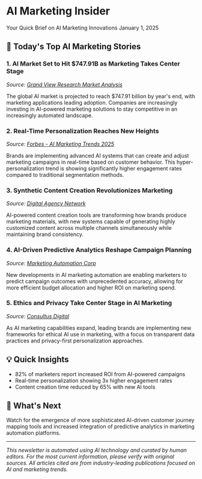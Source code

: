 # AI Marketing Insider

Your Quick Brief on AI Marketing Innovations
January 1, 2025

## 🎯 Today's Top AI Marketing Stories

### 1. AI Market Set to Hit $747.91B as Marketing Takes Center Stage
*Source: [Grand View Research Market Analysis](https://www.grandviewresearch.com/industry-analysis/artificial-intelligence-ai-market)*

The global AI market is projected to reach $747.91 billion by year's end, with marketing applications leading adoption. Companies are increasingly investing in AI-powered marketing solutions to stay competitive in an increasingly automated landscape.

### 2. Real-Time Personalization Reaches New Heights
*Source: [Forbes - AI Marketing Trends 2025](https://www.forbes.com/sites/bernardmarr/2024/11/12/the-6-most-powerful-ai-marketing-trends-that-will-transform-your-business-in-2025/)*

Brands are implementing advanced AI systems that can create and adjust marketing campaigns in real-time based on customer behavior. This hyper-personalization trend is showing significantly higher engagement rates compared to traditional segmentation methods.

### 3. Synthetic Content Creation Revolutionizes Marketing
*Source: [Digital Agency Network](https://digitalagencynetwork.com/blog/ai-marketing/)*

AI-powered content creation tools are transforming how brands produce marketing materials, with new systems capable of generating highly customized content across multiple channels simultaneously while maintaining brand consistency.

### 4. AI-Driven Predictive Analytics Reshape Campaign Planning
*Source: [Marketing Automation Corp](https://marketing-automation.ca/en-us/blog/the-future-of-marketing-automation-key-trends-to-watch-in-2025/)*

New developments in AI marketing automation are enabling marketers to predict campaign outcomes with unprecedented accuracy, allowing for more efficient budget allocation and higher ROI on marketing spend.

### 5. Ethics and Privacy Take Center Stage in AI Marketing
*Source: [Consultus Digital](https://consultusdigital.com/blog/how-ai-will-transform-digital-marketing-in-2025-what-marketers-need-to-know/)*

As AI marketing capabilities expand, leading brands are implementing new frameworks for ethical AI use in marketing, with a focus on transparent data practices and privacy-first personalization approaches.

## 💡 Quick Insights
- 82% of marketers report increased ROI from AI-powered campaigns
- Real-time personalization showing 3x higher engagement rates
- Content creation time reduced by 65% with new AI tools

## 🔮 What's Next
Watch for the emergence of more sophisticated AI-driven customer journey mapping tools and increased integration of predictive analytics in marketing automation platforms.

---
*This newsletter is automated using AI technology and curated by human editors. For the most current information, please verify with original sources. All articles cited are from industry-leading publications focused on AI and marketing trends.*